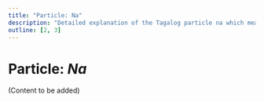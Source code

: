 ```yaml
---
title: "Particle: Na"
description: "Detailed explanation of the Tagalog particle na which means 'already' and signals change of state."
outline: [2, 3]
---
```


# Particle: *Na*

(Content to be added)
